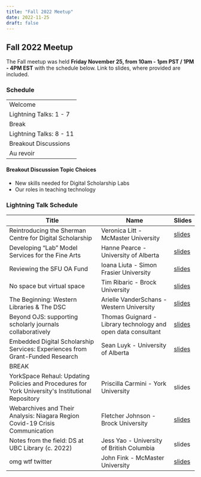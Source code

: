 ```yaml
---
title: "Fall 2022 Meetup"
date: 2022-11-25
draft: false
---
```



## Fall 2022 Meetup

The Fall meetup was held **Friday November 25, from 10am - 1pm PST / 1PM - 4PM EST** with the schedule below. Link to slides, where provided are included.

### Schedule

|   |
|---|
|Welcome|
|Lightning Talks: 1 - 7|
|Break|
|Lightning Talks: 8 -  11|
|Breakout Discussions |
|Au revoir|


#### Breakout Discussion Topic Choices

- New skills needed for Digital Scholarship Labs
- Our roles in teaching technology


###  Lightning Talk Schedule

|Title|Name|Slides|
|---|---|---|
|Reintroducing the Sherman Centre for Digital Scholarship| Veronica Litt - McMaster University| [slides](https://github.com/CanDSLibrarians/2022_meetup/blob/main/presentations/01_Litt_Lightning_Talk.pdf) |
|Developing “Lab” Model Services for the Fine Arts|Hanne Pearce - University of Alberta| [slides](https://github.com/CanDSLibrarians/2022_meetup/blob/main/presentations/02_Pearce_Lightning_Talk.pdf) |
|Reviewing the SFU OA Fund|Ioana Liuta - Simon Frasier University| [slides](https://github.com/CanDSLibrarians/2022_meetup/blob/main/presentations/03_Liuta_Lightning_Talk.pdf) |
|No space but virtual space| Tim Ribaric - Brock University  | [slides](https://github.com/CanDSLibrarians/2022_meetup/blob/main/presentations/04_Ribaric_Lightning_Talk.pdf) |
|The Beginning: Western Libraries & The DSC|Arielle VanderSchans - Western University| [slides](https://github.com/CanDSLibrarians/2022_meetup/blob/main/presentations/05_Vanderschans_Lightning_Talk.pdf) |
|Beyond OJS: supporting scholarly journals collaboratively|Thomas Guignard - Library technology and open data consultant| [slides](https://github.com/CanDSLibrarians/2022_meetup/blob/main/presentations/06_Guignard_Lightning_Talk.pdf) |
|Embedded Digital Scholarship Services: Experiences from Grant-Funded Research|Sean Luyk - University of Alberta| [slides](https://github.com/CanDSLibrarians/2022_meetup/blob/main/presentations/07_Luyk_Lightning_Talk.pdf) |
|BREAK|
|YorkSpace Rehaul: Updating Policies and Procedures for York University's Institutional Repository|Priscilla Carmini - York University| slides |
|Webarchives and Their Analysis: Niagara Region Covid-19 Crisis Communication|Fletcher Johnson - Brock University| [slides](https://github.com/CanDSLibrarians/2022_meetup/blob/main/presentations/09_Johnson_Lightning_Talk.pdf) |
|Notes from the field: DS at UBC Library (c. 2022) |Jess Yao - University of British Columbia| slides |
|omg wtf twitter|John Fink - McMaster University   | [slides](https://github.com/CanDSLibrarians/2022_meetup/blob/main/presentations/11_Fink_Lightning_Talk.pdf) |
